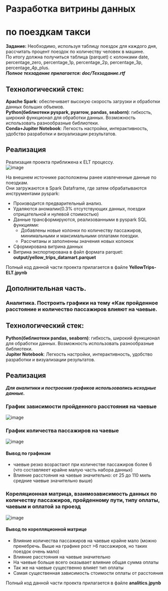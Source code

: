 # Разработка витрины данных  
# по поездкам такси
__Задание:__
Необходимо, используя таблицу поездок для каждого дня, рассчитать процент поездок по количеству человек в машине.  
По итогу должна получиться таблица (parquet) с колонками date, percentage_zero, percentage_1p, percentage_2p, percentage_3p, percentage_4p_plus.  
___Полное техзадание прилагается: doc/Техзадание.rtf___

## Технологический стек:
__Apache Spark__: обеспечивает высокую скорость загрузки и обработки данных больших объемов.  
__Python(библиотеки pyspark, pyarrow, pandas, seaborn)__: гибкость, широкий функционал для обработки данных. Возможность использовать разнообразные библиотеки.    
__Conda+Jupiter Notebook__:  Легкость настройки, интерактивность, удобство разработки и визуализации результатов.

## Реализация
Реализация проекта приближена к ELT процессу.  
![image](https://github.com/Oleg-2023/final_project/assets/144448179/e2265b46-81c3-4b22-a4cf-eeccf6e53a98)  

На внешнем источнике расположены ранее извлеченные данные по поездкам.  
Они загружаются в Spark Dataframe, где затем обрабатываются инструментами pyspark: 
- Производится предварительный анализ.
- Удаляются аномалии(0.3% отсутствующих данных, поездки отрицательной и нулевой стоимостью)
- Данные трансформируются, реализованными в pyspark SQL функциями:
  - Добавлены новые колонки по количеству пассажиров, минимальными и максимальными оплатами поездки.
  - Рассчитаны и заполненны значения новых колонок
- Сформирована витрина данных
- Витрина экспортирована в файл формата parquet: __output/yellow_trips_datamart.parquet__

Полный код данной части проекта прилагается в файле __YellowTrips-ELT.jpynb__

## Дополнительная часть.  
###  Аналитика. Построить графики на тему «Как пройденное расстояние и количество пассажиров влияют на чаевые.

## Технологический стек:
__Python(библиотеки pandas, seaborn)__: гибкость, широкий функционал для обработки данных. Возможность использовать разнообразные библиотеки.    
__Jupiter Notebook__:  Легкость настройки, интерактивность, удобство разработки и визуализации результатов.

## Реализация  
___Для аналитики и построения графиков использовались исходные данные.___

### График зависимости пройденного расстояния на чаевые

![image](https://github.com/Oleg-2023/final_project/assets/144448179/895d8abb-5118-4082-8b92-f65406ead60c)


### График количества пассажиров на чаевые  

![image](https://github.com/Oleg-2023/final_project/assets/144448179/92532928-fd7d-4899-ae5b-55071cbede60)

#### Вывод по графикам
- чаевые резко возрастают при количестве пассажиров более 6  
(что составляеет крайне малую часть набора данных)
- Влияние расстояния на чаевые значительно: от 25 до 110 миль средние чаевые значительно выше) 


### Кореляционная матрица, взаимозависимость данных по количеству пассажиров, пройденному пути, типу оплаты, чаевым и оплатой за проезд  

![image](https://github.com/Oleg-2023/final_project/assets/144448179/8ccab7d3-40bb-4ee5-89d9-c3b63a45260a)  

#### Вывод по корелляционной матрице
- Влияние количества пассажиров на чаевые крайне мало (можно пренебречь. Выше на графике рост >6 пассажиров, но таких поездок очень мало)
- Влияние расстояния на чаевые значительно
- На чаевые больше всего оказывает влияние общая сумма оплаты
- Так же на чаевые существенно влияет тип оплаты
- Самая существенная зависимость стоимости оплаты от расстояния

Полный код данной части проекта прилагается в файле __analitics.jpynb__






